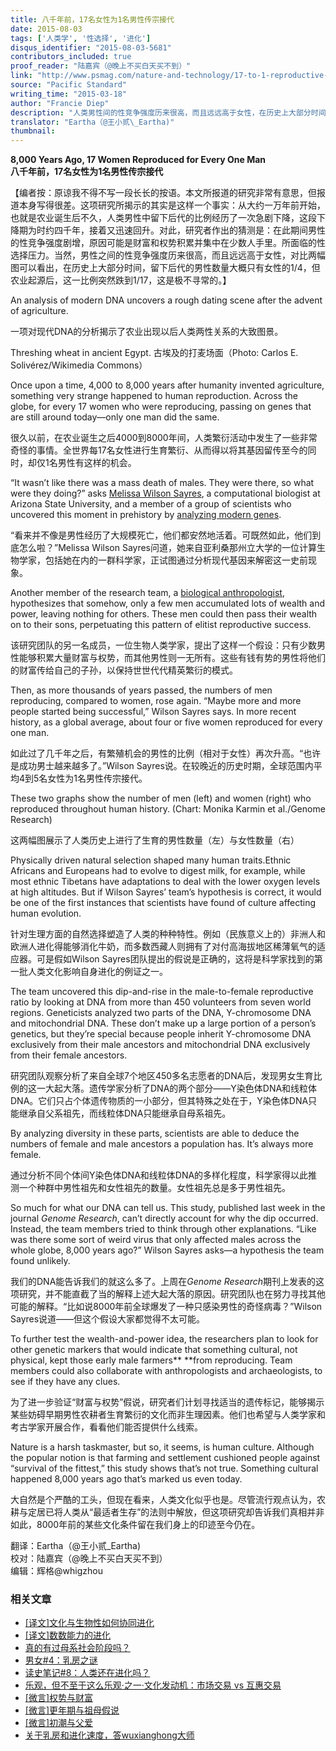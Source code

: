 ```yaml
---
title: 八千年前，17名女性为1名男性传宗接代
date: 2015-08-03
tags: ['人类学', '性选择', '进化']
disqus_identifier: "2015-08-03-5681"
contributors_included: true
proof_reader: "陆嘉宾（@晚上不买白天买不到）"
link: "http://www.psmag.com/nature-and-technology/17-to-1-reproductive-success"
source: "Pacific Standard"
writing_time: "2015-03-18"
author: "Francie Diep"
description: "人类男性间的性竞争强度历来很高，而且远远高于女性，在历史上大部分时间，留下后代的男性数量大概只有女性的1/4-1/3，不过这份最新研究显示，农业起源之后不久，男性间的性竞争强度突然急剧提高，背后原因引人深思……"
translator: "Eartha（@王小贰\_Eartha)"
thumbnail:
---
```


**8,000 Years Ago, 17 Women Reproduced for Every One Man**  
**八千年前，17名女性为1名男性传宗接代**

【编者按：原谅我不得不写一段长长的按语。本文所报道的研究非常有意思，但报道本身写得很差。这项研究所揭示的其实是这样一个事实：从大约一万年前开始，也就是农业诞生后不久，人类男性中留下后代的比例经历了一次急剧下降，这段下降期为时约四千年，接着又迅速回升。对此，研究者作出的猜测是：在此期间男性的性竞争强度剧增，原因可能是财富和权势积累并集中在少数人手里。所面临的性选择压力。当然，男性之间的性竞争强度历来很高，而且远远高于女性，对比两幅图可以看出，在历史上大部分时间，留下后代的男性数量大概只有女性的1/4，但农业起源后，这一比例突然跌到1/17，这是极不寻常的。】

An analysis of modern DNA uncovers a rough dating scene after the advent of agriculture.

一项对现代DNA的分析揭示了农业出现以后人类两性关系的大致图景。

Threshing wheat in ancient Egypt. 古埃及的打麦场面（Photo: Carlos E. Solivérez/Wikimedia Commons）

Once upon a time, 4,000 to 8,000 years after humanity invented agriculture, something very strange happened to human reproduction. Across the globe, for every 17 women who were reproducing, passing on genes that are still around today—only one man did the same.

很久以前，在农业诞生之后4000到8000年间，人类繁衍活动中发生了一些非常奇怪的事情。全世界每17名女性进行生育繁衍、从而得以将其基因留传至今的同时，却仅1名男性有这样的机会。

“It wasn’t like there was a mass death of males. They were there, so what were they doing?” asks [Melissa Wilson Sayres](https://sols.asu.edu/people/melissa-wilson-sayres), a computational biologist at Arizona State University, and a member of a group of scientists who uncovered this moment in prehistory by [analyzing modern genes](http://genome.cshlp.org/content/early/2015/03/13/gr.186684.114.abstract).

“看来并不像是男性经历了大规模死亡，他们都安然地活着。可既然如此，他们到底怎么啦？”Melissa Wilson Sayres问道，她来自亚利桑那州立大学的一位计算生物学家，包括她在内的一群科学家，正试图通过分析现代基因来解密这一史前现象。

Another member of the research team, a [biological anthropologist](http://mega.bioanth.cam.ac.uk/), hypothesizes that somehow, only a few men accumulated lots of wealth and power, leaving nothing for others. These men could then pass their wealth on to their sons, perpetuating this pattern of elitist reproductive success.

该研究团队的另一名成员，一位生物人类学家，提出了这样一个假设：只有少数男性能够积累大量财富与权势，而其他男性则一无所有。这些有钱有势的男性将他们的财富传给自己的子孙，以保持世世代代精英繁衍的模式。

Then, as more thousands of years passed, the numbers of men reproducing, compared to women, rose again. “Maybe more and more people started being successful,” Wilson Sayres says. In more recent history, as a global average, about four or five women reproduced for every one man.

如此过了几千年之后，有繁殖机会的男性的比例（相对于女性）再次升高。“也许是成功男士越来越多了。”Wilson Sayres说。在较晚近的历史时期，全球范围内平均4到5名女性为1名男性传宗接代。

These two graphs show the number of men (left) and women (right) who reproduced throughout human history. (Chart: Monika Karmin et al./Genome Research)

这两幅图展示了人类历史上进行了生育的男性数量（左）与女性数量（右）

Physically driven natural selection shaped many human traits.Ethnic Africans and Europeans had to evolve to digest milk, for example, while most ethnic Tibetans have adaptations to deal with the lower oxygen levels at high altitudes. But if Wilson Sayres’ team’s hypothesis is correct, it would be one of the first instances that scientists have found of culture affecting human evolution.

针对生理方面的自然选择塑造了人类的种种特性。例如（民族意义上的）非洲人和欧洲人进化得能够消化牛奶，而多数西藏人则拥有了对付高海拔地区稀薄氧气的适应器。可是假如Wilson Sayres团队提出的假说是正确的，这将是科学家找到的第一批人类文化影响自身进化的例证之一。

The team uncovered this dip-and-rise in the male-to-female reproductive ratio by looking at DNA from more than 450 volunteers from seven world regions. Geneticists analyzed two parts of the DNA, Y-chromosome DNA and mitochondrial DNA. These don’t make up a large portion of a person’s genetics, but they’re special because people inherit Y-chromosome DNA exclusively from their male ancestors and mitochondrial DNA exclusively from their female ancestors.

研究团队观察分析了来自全球7个地区450多名志愿者的DNA后，发现男女生育比例的这一大起大落。遗传学家分析了DNA的两个部分——Y染色体DNA和线粒体DNA。它们只占个体遗传物质的一小部分，但其特殊之处在于，Y染色体DNA只能继承自父系祖先，而线粒体DNA只能继承自母系祖先。

By analyzing diversity in these parts, scientists are able to deduce the numbers of female and male ancestors a population has. It’s always more female.

通过分析不同个体间Y染色体DNA和线粒体DNA的多样化程度，科学家得以此推测一个种群中男性祖先和女性祖先的数量。女性祖先总是多于男性祖先。

So much for what our DNA can tell us. This study, published last week in the journal *Genome Research*, can’t directly account for why the dip occurred. Instead, the team members tried to think through other explanations. “Like was there some sort of weird virus that only affected males across the whole globe, 8,000 years ago?” Wilson Sayres asks—a hypothesis the team found unlikely.

我们的DNA能告诉我们的就这么多了。上周在*Genome Research*期刊上发表的这项研究，并不能直截了当的解释上述大起大落的原因。研究团队也在努力寻找其他可能的解释。“比如说8000年前全球爆发了一种只感染男性的奇怪病毒？”Wilson Sayres说道——但这个假设大家都觉得不太可能。

To further test the wealth-and-power idea, the researchers plan to look for other genetic markers that would indicate that something cultural, not physical, kept those early male farmers** **from reproducing. Team members could also collaborate with anthropologists and archaeologists, to see if they have any clues.

为了进一步验证“财富与权势”假说，研究者们计划寻找适当的遗传标记，能够揭示某些妨碍早期男性农耕者生育繁衍的文化而非生理因素。他们也希望与人类学家和考古学家开展合作，看看他们能否提供什么线索。

Nature is a harsh taskmaster, but so, it seems, is human culture. Although the popular notion is that farming and settlement cushioned people against “survival of the fittest,” this study shows that’s not true. Something cultural happened 8,000 years ago that’s marked us even today.

大自然是个严酷的工头，但现在看来，人类文化似乎也是。尽管流行观点认为，农耕与定居已将人类从“最适者生存”的法则中解放，但这项研究却告诉我们真相并非如此，8000年前的某些文化条件留在我们身上的印迹至今仍在。




翻译：Eartha（@王小贰\_Eartha)  
校对：陆嘉宾（@晚上不买白天买不到）  
编辑：辉格@whigzhou

### 相关文章

* [[译文]文化与生物性如何协同进化](https://headsalon.org/archives/7447.html "[译文]文化与生物性如何协同进化")
* [[译文]数数能力的进化](https://headsalon.org/archives/6455.html "[译文]数数能力的进化")
* [真的有过母系社会阶段吗？](https://headsalon.org/archives/5331.html "真的有过母系社会阶段吗？")
* [男女#4：乳房之谜](https://headsalon.org/archives/5073.html "男女#4：乳房之谜")
* [读史笔记#8：人类还在进化吗？](https://headsalon.org/archives/4624.html "读史笔记#8：人类还在进化吗？")
* [乐观，但不至于这么乐观·之一·文化发动机：市场交易 vs 互惠交易](https://headsalon.org/archives/3425.html "乐观，但不至于这么乐观·之一·文化发动机：市场交易 vs 互惠交易")
* [[微言]权势与财富](https://headsalon.org/archives/4133.html "[微言]权势与财富")
* [[微言]更年期与祖母假说](https://headsalon.org/archives/4041.html "[微言]更年期与祖母假说")
* [[微言]初潮与父爱](https://headsalon.org/archives/4038.html "[微言]初潮与父爱")
* [关于乳房和进化速度，答wuxianghong大师](https://headsalon.org/archives/496.html "关于乳房和进化速度，答wuxianghong大师")
